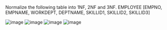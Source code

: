 Normalize the following table into 1NF, 2NF and 3NF.
EMPLOYEE [EMPNO, EMPNAME, WORKDEPT, DEPTNAME, SKILLID1,
SKILLID2, SKILLID3]

![image](https://i.postimg.cc/43GqWmwx/DBMS-UNIT-2-ANSWER-KEY-pdf-image-009.jpg)
![image](https://i.postimg.cc/bvRMWpFH/DBMS-UNIT-2-ANSWER-KEY-pdf-image-010.jpg)
![image](https://i.postimg.cc/85KYkwG7/DBMS-UNIT-2-ANSWER-KEY-pdf-image-011.jpg)
![image](https://i.postimg.cc/tTCfHwK0/DBMS-UNIT-2-ANSWER-KEY-pdf-image-012.jpg)
